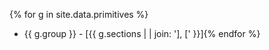 {% for g in site.data.primitives %}
* {{ g.group }} - [{{ g.sections |  | join: '], [' }}]{% endfor %}
